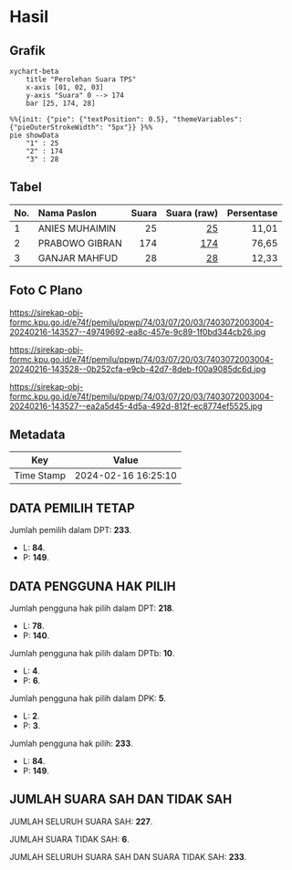# Hasil

## Grafik

```mermaid
xychart-beta
    title "Perolehan Suara TPS"
    x-axis [01, 02, 03]
    y-axis "Suara" 0 --> 174
    bar [25, 174, 28]
```

```mermaid
%%{init: {"pie": {"textPosition": 0.5}, "themeVariables": {"pieOuterStrokeWidth": "5px"}} }%%
pie showData
    "1" : 25
    "2" : 174
    "3" : 28
```

## Tabel

| No. | Nama Paslon    | Suara | Suara (raw) | Persentase |
|:--- |:-------------- | -----:| -----------:| ----------:|
| 1   | ANIES MUHAIMIN | 25    | [25][p-1]   | 11,01      |
| 2   | PRABOWO GIBRAN | 174   | [174][p-2]  | 76,65      |
| 3   | GANJAR MAHFUD  | 28    | [28][p-3]   | 12,33      |


[p-1]: https://github.com/gigit-pemilu/pemilu-2024-74-sulawesi-tenggara/blob/main/pilpres/hitung-suara/sub/74-sulawesi-tenggara/sub/03-muna/sub/07-maligano/sub/2003-raimuna/sub/004-tps/sub/paslon-1.txt
[p-2]: https://github.com/gigit-pemilu/pemilu-2024-74-sulawesi-tenggara/blob/main/pilpres/hitung-suara/sub/74-sulawesi-tenggara/sub/03-muna/sub/07-maligano/sub/2003-raimuna/sub/004-tps/sub/paslon-2.txt
[p-3]: https://github.com/gigit-pemilu/pemilu-2024-74-sulawesi-tenggara/blob/main/pilpres/hitung-suara/sub/74-sulawesi-tenggara/sub/03-muna/sub/07-maligano/sub/2003-raimuna/sub/004-tps/sub/paslon-3.txt

## Foto C Plano

https://sirekap-obj-formc.kpu.go.id/e74f/pemilu/ppwp/74/03/07/20/03/7403072003004-20240216-143527--49749692-ea8c-457e-9c89-1f0bd344cb26.jpg

https://sirekap-obj-formc.kpu.go.id/e74f/pemilu/ppwp/74/03/07/20/03/7403072003004-20240216-143528--0b252cfa-e9cb-42d7-8deb-f00a9085dc6d.jpg

https://sirekap-obj-formc.kpu.go.id/e74f/pemilu/ppwp/74/03/07/20/03/7403072003004-20240216-143527--ea2a5d45-4d5a-492d-812f-ec8774ef5525.jpg


## Metadata

| Key        | Value               |
| ---------- | ------------------- |
| Time Stamp | 2024-02-16 16:25:10 |


## DATA PEMILIH TETAP

Jumlah pemilih dalam DPT: **233**.
 * L: **84**.
 * P: **149**.

## DATA PENGGUNA HAK PILIH

Jumlah pengguna hak pilih dalam DPT: **218**.
 * L: **78**.
 * P: **140**.

Jumlah pengguna hak pilih dalam DPTb: **10**.
 * L: **4**.
 * P: **6**.

Jumlah pengguna hak pilih dalam DPK: **5**.
 * L: **2**.
 * P: **3**.

Jumlah pengguna hak pilih: **233**.
 * L: **84**.
 * P: **149**.

## JUMLAH SUARA SAH DAN TIDAK SAH

JUMLAH SELURUH SUARA SAH: **227**.

JUMLAH SUARA TIDAK SAH: **6**.

JUMLAH SELURUH SUARA SAH DAN SUARA TIDAK SAH: **233**.


